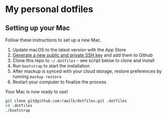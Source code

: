 # My personal dotfiles

## Setting up your Mac
Follow these instructions to set up a new Mac.

1. Update macOS to the latest version with the App Store
2. [Generate a new public and private SSH key](https://help.github.com/en/github/authenticating-to-github/generating-a-new-ssh-key-and-adding-it-to-the-ssh-agent) and add them to Github
3. Clone this repo to `~/.dotfiles` - see script below to clone and install
4. Run `bootstrap` to start the installation
5. After mackup is synced with your cloud storage, restore preferences by running `mackup restore`
6. Restart your computer to finalize the process

Your Mac is now ready to use!

```bash
git clone git@github.com:rawilk/dotfiles.git .dotfiles
cd .dotfiles
./bootstrap
```